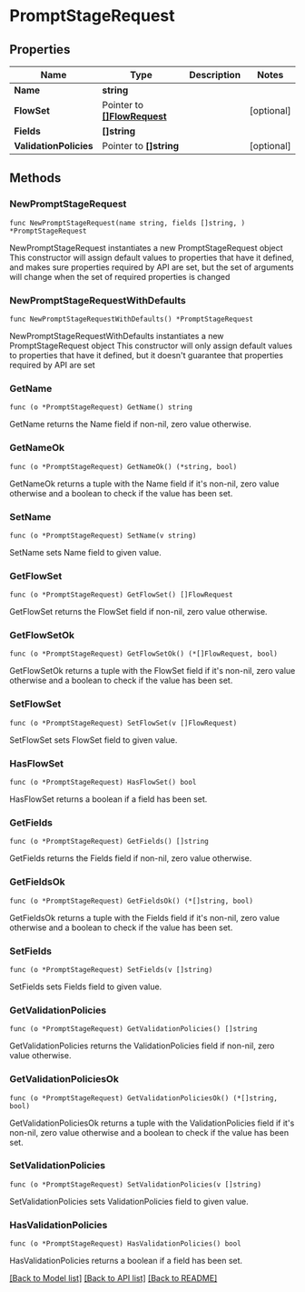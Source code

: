 # PromptStageRequest

## Properties

Name | Type | Description | Notes
------------ | ------------- | ------------- | -------------
**Name** | **string** |  | 
**FlowSet** | Pointer to [**[]FlowRequest**](FlowRequest.md) |  | [optional] 
**Fields** | **[]string** |  | 
**ValidationPolicies** | Pointer to **[]string** |  | [optional] 

## Methods

### NewPromptStageRequest

`func NewPromptStageRequest(name string, fields []string, ) *PromptStageRequest`

NewPromptStageRequest instantiates a new PromptStageRequest object
This constructor will assign default values to properties that have it defined,
and makes sure properties required by API are set, but the set of arguments
will change when the set of required properties is changed

### NewPromptStageRequestWithDefaults

`func NewPromptStageRequestWithDefaults() *PromptStageRequest`

NewPromptStageRequestWithDefaults instantiates a new PromptStageRequest object
This constructor will only assign default values to properties that have it defined,
but it doesn't guarantee that properties required by API are set

### GetName

`func (o *PromptStageRequest) GetName() string`

GetName returns the Name field if non-nil, zero value otherwise.

### GetNameOk

`func (o *PromptStageRequest) GetNameOk() (*string, bool)`

GetNameOk returns a tuple with the Name field if it's non-nil, zero value otherwise
and a boolean to check if the value has been set.

### SetName

`func (o *PromptStageRequest) SetName(v string)`

SetName sets Name field to given value.


### GetFlowSet

`func (o *PromptStageRequest) GetFlowSet() []FlowRequest`

GetFlowSet returns the FlowSet field if non-nil, zero value otherwise.

### GetFlowSetOk

`func (o *PromptStageRequest) GetFlowSetOk() (*[]FlowRequest, bool)`

GetFlowSetOk returns a tuple with the FlowSet field if it's non-nil, zero value otherwise
and a boolean to check if the value has been set.

### SetFlowSet

`func (o *PromptStageRequest) SetFlowSet(v []FlowRequest)`

SetFlowSet sets FlowSet field to given value.

### HasFlowSet

`func (o *PromptStageRequest) HasFlowSet() bool`

HasFlowSet returns a boolean if a field has been set.

### GetFields

`func (o *PromptStageRequest) GetFields() []string`

GetFields returns the Fields field if non-nil, zero value otherwise.

### GetFieldsOk

`func (o *PromptStageRequest) GetFieldsOk() (*[]string, bool)`

GetFieldsOk returns a tuple with the Fields field if it's non-nil, zero value otherwise
and a boolean to check if the value has been set.

### SetFields

`func (o *PromptStageRequest) SetFields(v []string)`

SetFields sets Fields field to given value.


### GetValidationPolicies

`func (o *PromptStageRequest) GetValidationPolicies() []string`

GetValidationPolicies returns the ValidationPolicies field if non-nil, zero value otherwise.

### GetValidationPoliciesOk

`func (o *PromptStageRequest) GetValidationPoliciesOk() (*[]string, bool)`

GetValidationPoliciesOk returns a tuple with the ValidationPolicies field if it's non-nil, zero value otherwise
and a boolean to check if the value has been set.

### SetValidationPolicies

`func (o *PromptStageRequest) SetValidationPolicies(v []string)`

SetValidationPolicies sets ValidationPolicies field to given value.

### HasValidationPolicies

`func (o *PromptStageRequest) HasValidationPolicies() bool`

HasValidationPolicies returns a boolean if a field has been set.


[[Back to Model list]](../README.md#documentation-for-models) [[Back to API list]](../README.md#documentation-for-api-endpoints) [[Back to README]](../README.md)


